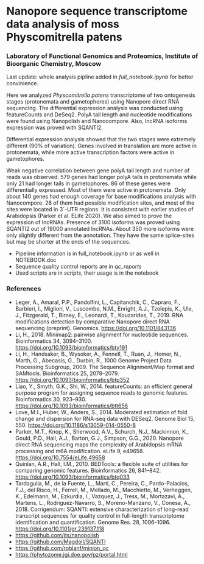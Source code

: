 # Nanopore sequence transcriptome data analysis of moss Physcomitrella patens

### Laboratory of Functional Genomics and Proteomics, Institute of Bioorganic Chemistry, Moscow

Last update: whole analysis pipline added in *full_notebook.ipynb* for better convinience.

Here we analyzed *Physcomitrella patens* transcriptome of two ontogenesis stages (protonemata and gametophores) using Nanopore direct RNA sequencing. The differential expression analysis was conducted using featureCounts and DeSeq2. PolyA tail length and nucleotide modifications were found using Nanopolish and Nanocompore. Also, lncRNA isoforms expression was proved with SQANTI2.

Differential expression analysis showed that the two stages were extremely different (90% of variation). Genes involved in translation are more active in protonemata, while more active transcription factors were active in gametophores.

Weak negative correlation between gene polyA tail length and number of reads was observed. 579 genes had longer polyA tails in protonemata while only 21 had longer tails in gametophores. 86 of these genes were differentially expressed. Most of them were active in protonemata.
Only about 140 genes had enough coverage for base modifications analysis with Nanocompore. 28 of them had possible modification sites, and most of the sites were located in 3`-UTR regions. It is consistent with earlier studies of Arabidopsis (Parker et al. ELife 2020).
We also aimed to prove the expression of lncRNAs. Presence of 3100 isoforms was proved using SQANTI2 out of 19000 annotated lncRNAs. About 350 more isoforms were only slightly different from the annotation. They have the same splice-sites but may be shorter at the ends of the sequences.

- Pipeline information is in full_notebook.ipynb or as well in NOTEBOOK.doc
- Sequence quality control reports are in *qc_reports*
- Used scripts are in *scripts*, their usage is in the notebook

### References

- Leger, A., Amaral, P.P., Pandolfini, L., Capitanchik, C., Capraro, F., Barbieri, I., Migliori, V., Luscombe, N.M., Enright, A.J., Tzelepis, K., Ule, J., Fitzgerald, T., Birney, E., Leonardi, T., Kouzarides, T., 2019. RNA modifications detection by comparative Nanopore direct RNA sequencing (preprint). Genomics. https://doi.org/10.1101/843136
- Li, H., 2018. Minimap2: pairwise alignment for nucleotide sequences. Bioinformatics 34, 3094–3100. https://doi.org/10.1093/bioinformatics/bty191
- Li, H., Handsaker, B., Wysoker, A., Fennell, T., Ruan, J., Homer, N., Marth, G., Abecasis, G., Durbin, R., 1000 Genome Project Data Processing Subgroup, 2009. The Sequence Alignment/Map format and SAMtools. Bioinformatics 25, 2078–2079. https://doi.org/10.1093/bioinformatics/btp352
- Liao, Y., Smyth, G.K., Shi, W., 2014. featureCounts: an efficient general purpose program for assigning sequence reads to genomic features. Bioinformatics 30, 923–930. https://doi.org/10.1093/bioinformatics/btt656
- Love, M.I., Huber, W., Anders, S., 2014. Moderated estimation of fold change and dispersion for RNA-seq data with DESeq2. Genome Biol 15, 550. https://doi.org/10.1186/s13059-014-0550-8
- Parker, M.T., Knop, K., Sherwood, A.V., Schurch, N.J., Mackinnon, K., Gould, P.D., Hall, A.J., Barton, G.J., Simpson, G.G., 2020. Nanopore direct RNA sequencing maps the complexity of Arabidopsis mRNA processing and m6A modification. eLife 9, e49658. https://doi.org/10.7554/eLife.49658
- Quinlan, A.R., Hall, I.M., 2010. BEDTools: a flexible suite of utilities for comparing genomic features. Bioinformatics 26, 841–842. https://doi.org/10.1093/bioinformatics/btq033
- Tardaguila, M., de la Fuente, L., Marti, C., Pereira, C., Pardo-Palacios, F.J., del Risco, H., Ferrell, M., Mellado, M., Macchietto, M., Verheggen, K., Edelmann, M., Ezkurdia, I., Vazquez, J., Tress, M., Mortazavi, A., Martens, L., Rodriguez-Navarro, S., Moreno-Manzano, V., Conesa, A., 2018. Corrigendum: SQANTI: extensive characterization of long-read transcript sequences for quality control in full-length transcriptome identification and quantification. Genome Res. 28, 1096–1096. https://doi.org/10.1101/gr.239137.118
- https://github.com/jts/nanopolish
- https://github.com/Magdoll/SQANTI
- https://github.com/roblanf/minion_qc
- https://phytozome.jgi.doe.gov/pz/portal.html
